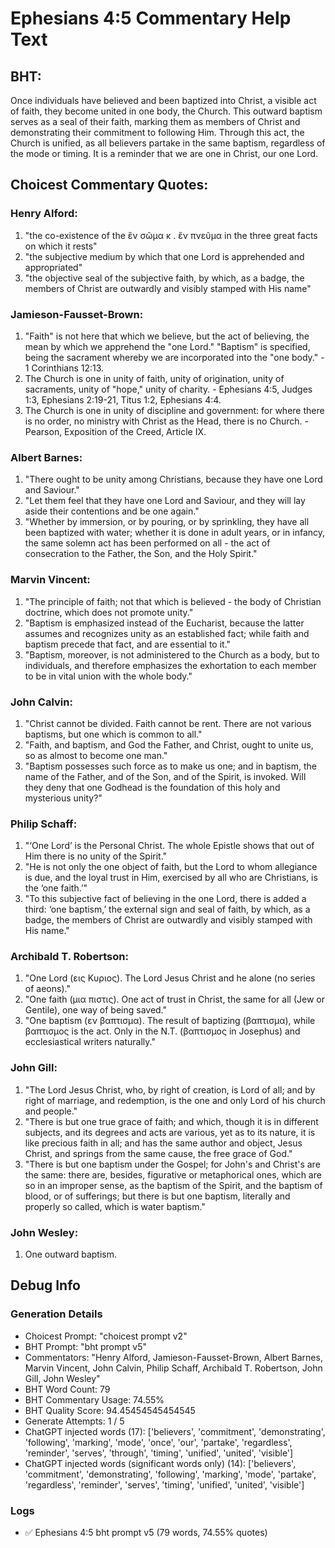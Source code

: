 # Ephesians 4:5 Commentary Help Text

## BHT:
Once individuals have believed and been baptized into Christ, a visible act of faith, they become united in one body, the Church. This outward baptism serves as a seal of their faith, marking them as members of Christ and demonstrating their commitment to following Him. Through this act, the Church is unified, as all believers partake in the same baptism, regardless of the mode or timing. It is a reminder that we are one in Christ, our one Lord.

## Choicest Commentary Quotes:
### Henry Alford:
1. "the co-existence of the ἓν σῶμα κ . ἓν πνεῦμα in the three great facts on which it rests"
2. "the subjective medium by which that one Lord is apprehended and appropriated"
3. "the objective seal of the subjective faith, by which, as a badge, the members of Christ are outwardly and visibly stamped with His name"

### Jamieson-Fausset-Brown:
1. "Faith" is not here that which we believe, but the act of believing, the mean by which we apprehend the "one Lord." "Baptism" is specified, being the sacrament whereby we are incorporated into the "one body." - 1 Corinthians 12:13.
2. The Church is one in unity of faith, unity of origination, unity of sacraments, unity of "hope," unity of charity. - Ephesians 4:5, Judges 1:3, Ephesians 2:19-21, Titus 1:2, Ephesians 4:4.
3. The Church is one in unity of discipline and government: for where there is no order, no ministry with Christ as the Head, there is no Church. - Pearson, Exposition of the Creed, Article IX.

### Albert Barnes:
1. "There ought to be unity among Christians, because they have one Lord and Saviour."
2. "Let them feel that they have one Lord and Saviour, and they will lay aside their contentions and be one again."
3. "Whether by immersion, or by pouring, or by sprinkling, they have all been baptized with water; whether it is done in adult years, or in infancy, the same solemn act has been performed on all - the act of consecration to the Father, the Son, and the Holy Spirit."

### Marvin Vincent:
1. "The principle of faith; not that which is believed - the body of Christian doctrine, which does not promote unity."
2. "Baptism is emphasized instead of the Eucharist, because the latter assumes and recognizes unity as an established fact; while faith and baptism precede that fact, and are essential to it."
3. "Baptism, moreover, is not administered to the Church as a body, but to individuals, and therefore emphasizes the exhortation to each member to be in vital union with the whole body."

### John Calvin:
1. "Christ cannot be divided. Faith cannot be rent. There are not various baptisms, but one which is common to all."
2. "Faith, and baptism, and God the Father, and Christ, ought to unite us, so as almost to become one man."
3. "Baptism possesses such force as to make us one; and in baptism, the name of the Father, and of the Son, and of the Spirit, is invoked. Will they deny that one Godhead is the foundation of this holy and mysterious unity?"

### Philip Schaff:
1. "‘One Lord’ is the Personal Christ. The whole Epistle shows that out of Him there is no unity of the Spirit."
2. "He is not only the one object of faith, but the Lord to whom allegiance is due, and the loyal trust in Him, exercised by all who are Christians, is the ‘one faith.’"
3. "To this subjective fact of believing in the one Lord, there is added a third: ‘one baptism,’ the external sign and seal of faith, by which, as a badge, the members of Christ are outwardly and visibly stamped with His name."

### Archibald T. Robertson:
1. "One Lord (εις Κυριος). The Lord Jesus Christ and he alone (no series of aeons)."
2. "One faith (μια πιστις). One act of trust in Christ, the same for all (Jew or Gentile), one way of being saved."
3. "One baptism (εν βαπτισμα). The result of baptizing (βαπτισμα), while βαπτισμος is the act. Only in the N.T. (βαπτισμος in Josephus) and ecclesiastical writers naturally."

### John Gill:
1. "The Lord Jesus Christ, who, by right of creation, is Lord of all; and by right of marriage, and redemption, is the one and only Lord of his church and people."
2. "There is but one true grace of faith; and which, though it is in different subjects, and its degrees and acts are various, yet as to its nature, it is like precious faith in all; and has the same author and object, Jesus Christ, and springs from the same cause, the free grace of God."
3. "There is but one baptism under the Gospel; for John's and Christ's are the same: there are, besides, figurative or metaphorical ones, which are so in an improper sense, as the baptism of the Spirit, and the baptism of blood, or of sufferings; but there is but one baptism, literally and properly so called, which is water baptism."

### John Wesley:
1. One outward baptism.


## Debug Info
### Generation Details
- Choicest Prompt: "choicest prompt v2"
- BHT Prompt: "bht prompt v5"
- Commentators: "Henry Alford, Jamieson-Fausset-Brown, Albert Barnes, Marvin Vincent, John Calvin, Philip Schaff, Archibald T. Robertson, John Gill, John Wesley"
- BHT Word Count: 79
- BHT Commentary Usage: 74.55%
- BHT Quality Score: 94.45454545454545
- Generate Attempts: 1 / 5
- ChatGPT injected words (17):
	['believers', 'commitment', 'demonstrating', 'following', 'marking', 'mode', 'once', 'our', 'partake', 'regardless', 'reminder', 'serves', 'through', 'timing', 'unified', 'united', 'visible']
- ChatGPT injected words (significant words only) (14):
	['believers', 'commitment', 'demonstrating', 'following', 'marking', 'mode', 'partake', 'regardless', 'reminder', 'serves', 'timing', 'unified', 'united', 'visible']

### Logs
- ✅ Ephesians 4:5 bht prompt v5 (79 words, 74.55% quotes)
